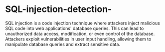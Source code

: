 # SQL-injection-detection-
SQL injection is a code injection technique where attackers inject malicious SQL code into web applications' database queries. This can lead to unauthorized data access, modification, or even control of the database. Attackers exploit vulnerabilities in user input handling, allowing them to manipulate database queries and extract sensitive data.
